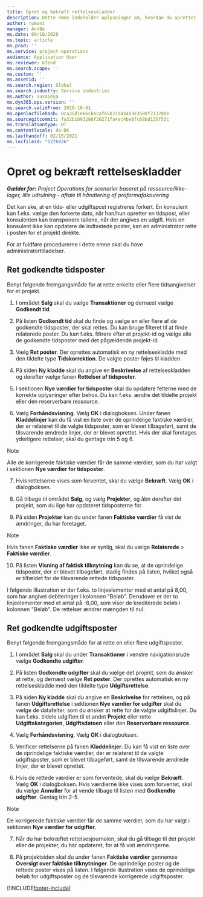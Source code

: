 ```yaml
---
title: Opret og bekræft rettelseskladder
description: Dette emne indeholder oplysninger om, hvordan du opretter og bekræfter en rettelseskladde.
author: rumant
manager: AnnBe
ms.date: 09/18/2020
ms.topic: article
ms.prod: ''
ms.service: project-operations
audience: Application User
ms.reviewer: kfend
ms.search.scope: ''
ms.custom: ''
ms.assetid: ''
ms.search.region: Global
ms.search.industry: Service industries
ms.author: suvaidya
ms.dyn365.ops.version: ''
ms.search.validFrom: 2020-10-01
ms.openlocfilehash: 8ca35d1e66cbacaf65b7cd43493e3588f213788e
ms.sourcegitcommit: fa32b1893286f20271fa4ec4be8fc68bd135f53c
ms.translationtype: HT
ms.contentlocale: da-DK
ms.lasthandoff: 02/15/2021
ms.locfileid: "5276926"
---
```

# <a name="create-and-confirm-correction-journals"></a>Opret og bekræft rettelseskladder

_**Gælder for:** Project Operations for scenarier baseret på ressource/ikke-lager, lille udrulning - aftale til håndtering af proformafakturering_

Det kan ske, at en tids- eller udgiftspost registreres forkert. En konsulent kan f.eks. vælge den forkerte dato, når han/hun opretter en tidspost, eller konsulenten kan transponere tallene, når der angives en udgift. Hvis en konsulent ikke kan opdatere de indtastede poster, kan en administrator rette i posten for et projekt direkte.

For at fuldføre procedurerne i dette emne skal du have administratortilladelser.

## <a name="correct-approved-time-entries"></a>Ret godkendte tidsposter     

Benyt følgende fremgangsmåde for at rette enkelte eller flere tidsangivelser for et projekt.

1. I området **Salg** skal du vælge **Transaktioner** og dernæst vælge **Godkendt tid**. 

2. På listen **Godkendt tid** skal du finde og vælge en eller flere af de godkendte tidsposter, der skal rettes. Du kan bruge filteret til at finde relaterede poster. Du kan f.eks. filtrere efter et projekt-id og vælge alle de godkendte tidsposter med det pågældende projekt-id.

3. Vælg **Ret poster**. Der oprettes automatisk en ny rettelseskladde med den tildelte type **Tidskorrektion**. De valgte poster føjes til kladden. 

4. På siden **Ny kladde** skal du angive en **Beskrivelse** af rettelseskladden og derefter vælge fanen **Rettelser af tidsposter**.  

5. I sektionen **Nye værdier for tidsposter** skal du opdatere felterne med de korrekte oplysninger efter behov. Du kan f.eks. ændre det tildelte projekt eller den reserverbare ressource.

6. Vælg **Forhåndsvisning**. Vælg **OK** i dialogboksen. Under fanen **Kladdelinjer** kan du få vist en liste over de oprindelige faktiske værdier, der er relateret til de valgte tidsposter, som er blevet tilbageført, samt de tilsvarende ændrede linjer, der er blevet oprettet. Hvis der skal foretages yderligere rettelser, skal du gentage trin 5 og 6. 

> [!NOTE]
> Alle de korrigerede faktiske værdier får de samme værdier, som du har valgt i sektionen **Nye værdier for tidsposter**.

7. Hvis rettelserne vises som forventet, skal du vælge **Bekræft**. Vælg **OK** i dialogboksen.

8. Gå tilbage til området **Salg**, og vælg **Projekter**, og åbn derefter det projekt, som du lige har opdateret tidsposterne for. 

9. På siden **Projekter** kan du under fanen **Faktiske værdier** få vist de ændringer, du har foretaget. 

> [!NOTE]
> Hvis fanen **Faktiske værdier** ikke er synlig, skal du vælge **Relaterede** > **Faktiske værdier**.  

10. På listen **Visning af faktisk tilknytning** kan du se, at de oprindelige tidsposter, der er blevet tilbageført, stadig findes på listen, hvilket også er tilfældet for de tilsvarende rettede tidsposter. 

I følgende illustration er der f.eks. to linjeelementer med et antal på 8,00, som har angivet debiteringer i kolonnen "Beløb". Derudover er der to linjeelementer med et antal på -8,00, som viser de krediterede beløb i kolonnen "Beløb". De rettelser ændrer mængden til nul.

 
## <a name="correct-approved-expense-entries"></a>Ret godkendte udgiftsposter

Benyt følgende fremgangsmåde for at rette en eller flere udgiftsposter. 

1. I området **Salg** skal du under **Transaktioner** i venstre navigationsrude vælge **Godkendte udgifter**.

2. På listen **Godkendte udgifter** skal du vælge det projekt, som du ønsker at rette, og dernæst vælge **Ret poster**. Der oprettes automatisk en ny rettelseskladde med den tildelte type **Udgiftsrettelse**. 

3. På siden **Ny kladde** skal du angive en **Beskrivelse** for rettelsen, og på fanen **Udgiftsrettelse** i sektionen **Nye værdier for udgifter** skal du vælge de datafelter, som du ønsker at rette for de valgte udgiftslinjer. Du kan f.eks. tildele udgiften til et andet **Projekt** eller rette **Udgiftskategorien**, **Udgiftsdatoen** eller den **Reserverbare ressource**.

4. Vælg **Forhåndsvisning**. Vælg **OK** i dialogboksen. 

5. Verificer rettelserne på fanen **Kladdelinjer**. Du kan få vist en liste over de oprindelige faktiske værdier, der er relateret til de valgte udgiftsposter, som er blevet tilbageført, samt de tilsvarende ændrede linjer, der er blevet oprettet.

6. Hvis de rettede værdier er som forventede, skal du vælge **Bekræft**. Vælg **OK** i dialogboksen. Hvis værdierne ikke vises som forventet, skal du vælge **Annuller** for at vende tilbage til listen med **Godkendte udgifter**. Gentag trin 2-5. 

> [!NOTE]
> De korrigerede faktiske værdier får de samme værdier, som du har valgt i sektionen **Nye værdier for udgifter**.

7. Når du har bekræftet rettelsesjournalen, skal du gå tilbage til det projekt eller de projekter, du har opdateret, for at få vist ændringerne.  

8. På projektsiden skal du under fanen **Faktiske værdier** gennemse **Oversigt over faktiske tilknytninger**. De oprindelige poster og de rettede poster vises på listen. I følgende illustration vises de oprindelige beløb for udgiftsposter og de tilsvarende korrigerede udgiftsposter. 




[!INCLUDE[footer-include](../includes/footer-banner.md)]